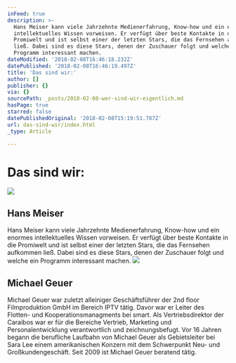 ```yaml
---
inFeed: true
description: >-
  Hans Meiser kann viele Jahrzehnte Medienerfahrung, Know-how und ein enormes
  intellektuelles Wissen vorweisen. Er verfügt über beste Kontakte in die
  Promiwelt und ist selbst einer der letzten Stars, die das Fernsehen aufkommen
  ließ. Dabei sind es diese Stars, denen der Zuschauer folgt und welche ein
  Programm interessant machen.
dateModified: '2018-02-08T16:46:18.232Z'
datePublished: '2018-02-08T16:46:19.497Z'
title: 'Das sind wir:'
author: []
publisher: {}
via: {}
sourcePath: _posts/2018-02-08-wer-sind-wir-eigentlich.md
hasPage: true
starred: false
datePublishedOriginal: '2018-02-08T15:19:51.787Z'
url: das-sind-wir/index.html
_type: Article

---
```

# Das sind wir:
![](https://the-grid-user-content.s3-us-west-2.amazonaws.com/0de41e15-b59a-47b5-9dd1-f92af5c0dfff.jpg)

## Hans Meiser

Hans Meiser kann viele Jahrzehnte Medienerfahrung, Know-how und ein enormes intellektuelles Wissen vorweisen. Er verfügt über beste Kontakte in die Promiwelt und ist selbst einer der letzten Stars, die das Fernsehen aufkommen ließ. Dabei sind es diese Stars, denen der Zuschauer folgt und welche ein Programm interessant machen.
![](https://the-grid-user-content.s3-us-west-2.amazonaws.com/eba55827-74c4-4c38-a0fe-660d93a412d9.jpg)

## Michael Geuer

Michael Geuer war zuletzt alleiniger Geschäftsführer der 2nd floor Filmproduktion GmbH im Bereich IPTV tätig. Davor war er Leiter des Flotten- und Kooperationsmanagments bei smart. Als Vertriebsdirektor der Caraibos war er für die Bereiche Vertrieb, Marketing und Personalentwicklung verantwortlich und zeichnungsbefugt. Vor 16 Jahren begann die berufliche Laufbahn von Michael Geuer als Gebietsleiter bei Sara Lee einem amerikanischen Konzern mit dem Schwerpunkt Neu- und Großkundengeschäft. Seit 2009 ist Michael Geuer beratend tätig.